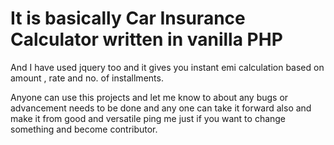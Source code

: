 # It is basically Car Insurance Calculator written in vanilla PHP
And I have used jquery too and it gives you instant emi calculation based on amount , rate and no. of installments.

Anyone can use this projects and let me know to about any bugs or advancement needs to be done and any one can take it 
forward also and make it from good and versatile ping me just if you want to change something and become contributor. 
